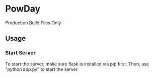 # PowDay

Production Build Files Only

## Usage
### Start Server
To start the server, make sure flask is installed via pip first. Then, use "python app.py" to start the server.
